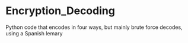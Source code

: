 # Encryption_Decoding
Python code that encodes in four ways, but mainly brute force decodes, using a Spanish lemary
